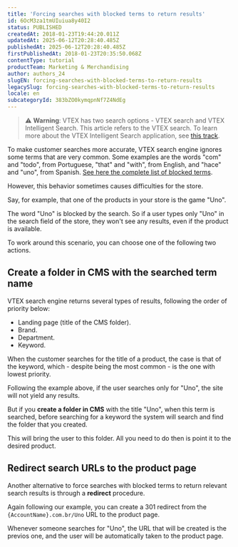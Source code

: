```yaml
---
title: 'Forcing searches with blocked terms to return results'
id: 6OcM3za1tmUIuiua8y40I2
status: PUBLISHED
createdAt: 2018-01-23T19:44:20.011Z
updatedAt: 2025-06-12T20:28:40.485Z
publishedAt: 2025-06-12T20:28:40.485Z
firstPublishedAt: 2018-01-23T20:35:50.068Z
contentType: tutorial
productTeam: Marketing & Merchandising
author: authors_24
slugEN: forcing-searches-with-blocked-terms-to-return-results
legacySlug: forcing-searches-with-blocked-terms-to-return-results
locale: en
subcategoryId: 383bZO0kymqpnNf7Z4NdEg
---
```


> ⚠️ **Warning**: VTEX has two search options - VTEX search and VTEX Intelligent Search. This article refers to the VTEX search. To learn more about the VTEX Intelligent Search application, see [this track](/en/tracks/vtex-intelligent-search--19wrbB7nEQcmwzDPl1l4Cb).

To make customer searches more accurate, VTEX search engine ignores some terms that are very common. Some examples are the words "com" and "todo", from Portuguese, "that" and "with", from English, and "hace" and "uno", from Spanish. [See here the complete list of blocked terms](/en/tutorial/why-vtex-search-engine-ignores-some-terms).

However, this behavior sometimes causes difficulties for the store.

Say, for example, that one of the products in your store is the game "Uno".

The word "Uno" is blocked by the search. So if a user types only "Uno" in the search field of the store, they won't see any results, even if the product is available.

To work around this scenario, you can choose one of the following two actions.

## Create a folder in CMS with the searched term name

VTEX search engine returns several types of results, following the order of priority below:
- Landing page (title of the CMS folder).
- Brand.
- Department.
- Keyword.

When the customer searches for the title of a product, the case is that of the keyword, which - despite being the most common - is the one with lowest priority.

Following the example above, if the user searches only for "Uno", the site will not yield any results.

But if you __create a folder in CMS__ with the title "Uno", when this term is searched, before searching for a keyword the system will search and find the folder that you created.

This will bring the user to this folder. All you need to do then is point it to the desired product.

## Redirect search URLs to the product page

Another alternative to force searches with blocked terms to return relevant search results is through a __redirect__ procedure.

Again following our example, you can create a 301 redirect from the `{AccountName}.com.br/Uno` URL to the product page.

Whenever someone searches for "Uno", the URL that will be created is the previos one, and the user will be automatically taken to the product page.
